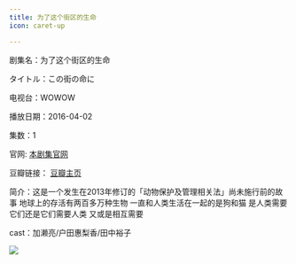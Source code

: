 ```yaml
---
title: 为了这个街区的生命
icon: caret-up

---
```


剧集名：为了这个街区的生命

タイトル：この街の命に

电视台：WOWOW

播放日期：2016-04-02

集数：1

官网: [本剧集官网](https://www.wowow.co.jp/detail/108001)

豆瓣链接： [豆瓣主页](https://movie.douban.com/subject/26730547/)


简介：这是一个发生在2013年修订的「动物保护及管理相关法」尚未施行前的故事 地球上的存活有两百多万种生物 一直和人类生活在一起的是狗和猫 是人类需要它们还是它们需要人类 又或是相互需要 ​​​

cast：加濑亮/户田惠梨香/田中裕子

![](https://listpic.tsgsanjiao.com/sp/2016/2016wlzgjqdsm.jpg)